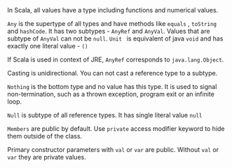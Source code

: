 In Scala, all values have a type including functions and numerical values.

`Any` is the supertype of all types and have methods like `equals` , `toString` and `hashCode`. It has two subtypes - `AnyRef` and `AnyVal`. Values that are subtype of `AnyVal` can not be `null`. `Unit ` is equivalent of java `void` and has exactly one literal value - `()`

If Scala is used in context of JRE, `AnyRef` corresponds to `java.lang.Object`.

Casting is unidirectional. You can not cast a reference type to a subtype.

`Nothing` is the bottom type and no value has this type. It is used to signal non-termination, such as a thrown exception, program exit or an infinite loop.

`Null` is subtype of all reference types. It has single literal value `null`

`Members` are public by default. Use `private` access modifier keyword to hide them outside of the class.

Primary constructor parameters with `val` or `var` are public. Without `val` or `var` they are private values.


